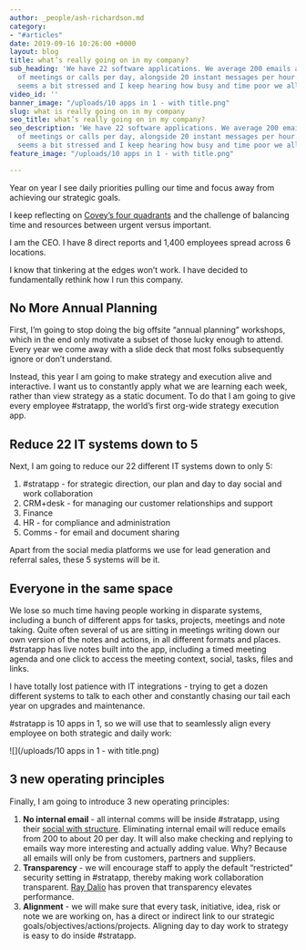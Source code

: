 ```yaml
---
author: _people/ash-richardson.md
category:
- "#articles"
date: 2019-09-16 10:26:00 +0000
layout: blog
title: what’s really going on in my company?
sub_heading: 'We have 22 software applications. We average 200 emails and 5 hours
  of meetings or calls per day, alongside 20 instant messages per hour.  Everyone
  seems a bit stressed and I keep hearing how busy and time poor we all are. '
video_id: ''
banner_image: "/uploads/10 apps in 1 - with title.png"
slug: what is really going on in my company
seo_title: what’s really going on in my company?
seo_description: 'We have 22 software applications. We average 200 emails and 5 hours
  of meetings or calls per day, alongside 20 instant messages per hour.  Everyone
  seems a bit stressed and I keep hearing how busy and time poor we all are. '
feature_image: "/uploads/10 apps in 1 - with title.png"

---
```

Year on year I see daily priorities pulling our time and focus away from achieving our strategic goals.

I keep reflecting on [Covey’s four quadrants](https://en.wikipedia.org/wiki/The_7_Habits_of_Highly_Effective_People "The 7 Habits of Highly Effective People") and the challenge of balancing time and resources between urgent versus important.

I am the CEO. I have 8 direct reports and 1,400 employees spread across 6 locations.

I know that tinkering at the edges won’t work. I have decided to fundamentally rethink how I run this company.

## No More Annual Planning

First, I’m going to stop doing the big offsite “annual planning” workshops, which in the end only motivate a subset of those lucky enough to attend. Every year we come away with a slide deck that most folks subsequently ignore or don’t understand.

Instead, this year I am going to make strategy and execution alive and interactive. I want us to constantly apply what we are learning each week, rather than view strategy as a static document. To do that I am going to give every employee #stratapp, the world’s first org-wide strategy execution app.

## Reduce 22 IT systems down to 5

Next, I am going to reduce our 22 different IT systems down to only 5:

1. #stratapp - for strategic direction, our plan and day to day social and work collaboration
2. CRM+desk - for managing our customer relationships and support
3. Finance
4. HR - for compliance and administration
5. Comms - for email and document sharing

Apart from the social media platforms we use for lead generation and referral sales, these 5 systems will be it.

## Everyone in the same space

We lose so much time having people working in disparate systems, including a bunch of different apps for tasks, projects, meetings and note taking. Quite often several of us are sitting in meetings writing down our own version of the notes and actions, in all different formats and places. #stratapp has live notes built into the app, including a timed meeting agenda and one click to access the meeting context, social, tasks, files and links.

I have totally lost patience with IT integrations - trying to get a dozen different systems to talk to each other and constantly chasing our tail each year on upgrades and maintenance.

\#stratapp is 10 apps in 1, so we will use that to seamlessly align every employee on both strategic and daily work:

![](/uploads/10 apps in 1 - with title.png)

## 3 new operating principles

Finally, I am going to introduce 3 new operating principles:

1. **No internal email** - all internal comms will be inside #stratapp, using their [social with structure](https://stratapp.ai/blog/atlassian-stride-social-with-structure/ "social with structure"). Eliminating internal email will reduce emails from 200 to about 20 per day. It will also make checking and replying to emails way more interesting and actually adding value.  Why?  Because all emails will only be from customers, partners and suppliers.
2. **Transparency** - we will encourage staff to apply the default “restricted” security setting in #stratapp, thereby making work collaboration transparent. [Ray Dalio](https://stratapp.ai/principles-by-ray-dalio-embracing-radical-transparency/ "Ray Dalio") has proven that transparency elevates performance.
3. **Alignment** - we will make sure that every task, initiative, idea, risk or note we are working on, has a direct or indirect link to our strategic goals/objectives/actions/projects. Aligning day to day work to strategy is easy to do inside #stratapp.